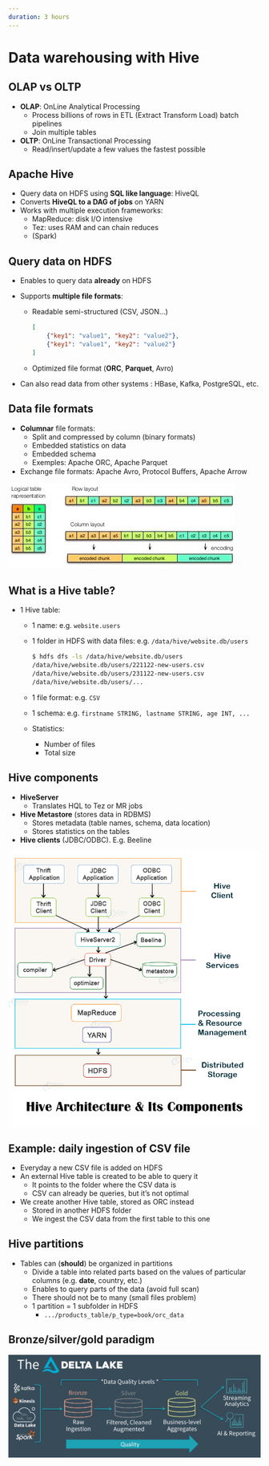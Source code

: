 ```yaml
---
duration: 3 hours
---
```


# Data warehousing with Hive

## OLAP vs OLTP

- **OLAP**: OnLine Analytical Processing
  - Process billions of rows in ETL (Extract Transform Load) batch pipelines
  - Join multiple tables
- **OLTP**: OnLine Transactional Processing
  - Read/insert/update a few values the fastest possible

## Apache Hive

- Query data on HDFS using **SQL like language**: HiveQL
- Converts **HiveQL to a DAG of jobs** on YARN
- Works with multiple execution frameworks:
  - MapReduce: disk I/O intensive
  - Tez: uses RAM and can chain reduces
  - (Spark)

## Query data on HDFS

- Enables to query data **already** on HDFS

- Supports **multiple file formats**:
  - Readable semi-structured (CSV, JSON…)
  
    ```json
    [
        {"key1": "value1", "key2": "value2"},
        {"key1": "value1", "key2": "value2"}
    ]
    ```
  
  - Optimized file format (**ORC**, **Parquet**, Avro)
  
- Can also read data from other systems : HBase, Kafka, PostgreSQL, etc.

## Data file formats

- **Columnar** file formats:
  - Split and compressed by column (binary formats)
  - Embedded statistics on data
  - Embedded schema
  - Exemples: Apache ORC, Apache Parquet
- Exchange file formats: Apache Avro, Protocol Buﬀers, Apache Arrow

![Columnar vs. Row-oriented atorage](./assets/columnar_row_storage.jpg)

## What is a Hive table?

- 1 Hive table:

  - 1 name: e.g. `website.users`

  - 1 folder in HDFS with data files: e.g. `/data/hive/website.db/users`

    ```bash
    $ hdfs dfs -ls /data/hive/website.db/users
    /data/hive/website.db/users/221122-new-users.csv
    /data/hive/website.db/users/231122-new-users.csv
    /data/hive/website.db/users/...
    ```

  - 1 file format: e.g. `CSV`

  - 1 schema: e.g. `firstname STRING, lastname STRING, age INT, ...`

  - Statistics:

    - Number of files
    - Total size

## Hive components

- **HiveServer**
  - Translates HQL to Tez or MR jobs
- **Hive Metastore** (stores data in RDBMS)
  - Stores metadata (table names, schema, data location)
  - Stores statistics on the tables
- **Hive clients** (JDBC/ODBC). E.g. Beeline

![Hive architecture](./assets/hive_architecture.jpg)

## Example: daily ingestion of CSV file

- Everyday a new CSV file is added on HDFS
- An external Hive table is created to be able to query it
  - It points to the folder where the CSV data is
  - CSV can already be queries, but it’s not optimal
- We create another Hive table, stored as ORC instead
  - Stored in another HDFS folder
  - We ingest the CSV data from the first table to this one

## Hive partitions

- Tables can (**should**) be organized in partitions
  - Divide a table into related parts based on the values of particular columns (e.g. **date**, country, etc.)
  - Enables to query parts of the data (avoid full scan)
  - There should not be to many (small files problem)
  - 1 partition = 1 subfolder in HDFS
    - `.../products_table/p_type=book/orc_data`

## Bronze/silver/gold paradigm

![bronze/silver/gold](./assets/bronze-silver-gold.png)
